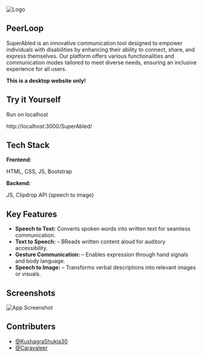 
![Logo](https://i.ibb.co/HDKMSyg/image-removebg-preview.png)


## PeerLoop

SuperAbled is an innovative communication tool designed to empower individuals with disabilities by enhancing their ability to connect, share, and express themselves. Our platform offers various functionalities and communication modes tailored to meet diverse needs, ensuring an inclusive experience for all users.

**This is a desktop website only!**



    
## Try it Yourself

Run on localhost

http://localhost:3000/SuperAbled/




    
## Tech Stack

**Frontend:**

HTML, CSS, JS, Bootstrap

**Backend:**

JS, Clipdrop API (speech to image)




## Key Features

- **Speech to Text:** Converts spoken words into written text for seamless communication.
- **Text to Speech:** – BReads written content aloud for auditory accessibility.
- **Gesture Communication:** – Enables expression through hand signals and body language.
- **Speech to Image:** – Transforms verbal descriptions into relevant images or visuals.


## Screenshots

![App Screenshot](https://i.ibb.co/M7r0G6p/image.png)



## Contributers

- [@KushagraShukla30](https://github.com/KushagraShukla30/)
- [@Caravaleer](https://github.com/Caravaleer/)


